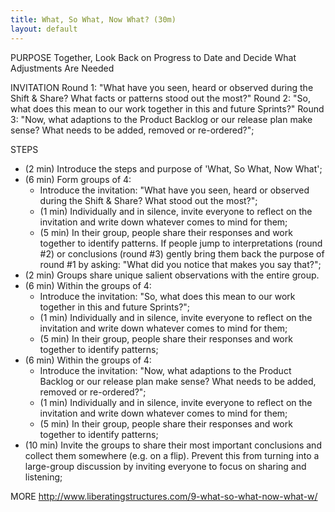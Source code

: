 ```yaml
---
title: What, So What, Now What? (30m)
layout: default
---
```


PURPOSE
Together, Look Back on Progress to Date and Decide What Adjustments Are Needed

INVITATION
Round 1: "What have you seen, heard or observed during the Shift & Share? What facts or patterns stood out the most?"
Round 2: "So, what does this mean to our work together in this and future Sprints?"
Round 3: "Now, what adaptions to the Product Backlog or our release plan make sense? What needs to be added, removed or re-ordered?";

STEPS
- (2 min) Introduce the steps and purpose of 'What, So What, Now What';
- (6 min) Form groups of 4:
  - Introduce the invitation: "What have you seen, heard or observed during the Shift & Share? What stood out the most?";
  - (1 min) Individually and in silence, invite everyone to reflect on the invitation and write down whatever comes to mind for them;
  - (5 min) In their group, people share their responses and work together to identify patterns. If people jump to interpretations (round #2) or conclusions (round #3) gently bring them back the purpose of round #1 by asking: "What did you notice that makes you say that?";
- (2 min) Groups share unique salient observations with the entire group.
- (6 min) Within the groups of 4:
  - Introduce the invitation: "So, what does this mean to our work together in this and future Sprints?";
  - (1 min) Individually and in silence, invite everyone to reflect on the invitation and write down whatever comes to mind for them;
  - (5 min) In their group, people share their responses and work together to identify patterns;
- (6 min) Within the groups of 4:
  - Introduce the invitation: "Now, what adaptions to the Product Backlog or our release plan make sense? What needs to be added, removed or re-ordered?";
  - (1 min) Individually and in silence, invite everyone to reflect on the invitation and write down whatever comes to mind for them;
  - (5 min) In their group, people share their responses and work together to identify patterns;
- (10 min) Invite the groups to share their most important conclusions and collect them somewhere (e.g. on a flip). Prevent this from turning into a large-group discussion by inviting everyone to focus on sharing and listening;

MORE
http://www.liberatingstructures.com/9-what-so-what-now-what-w/